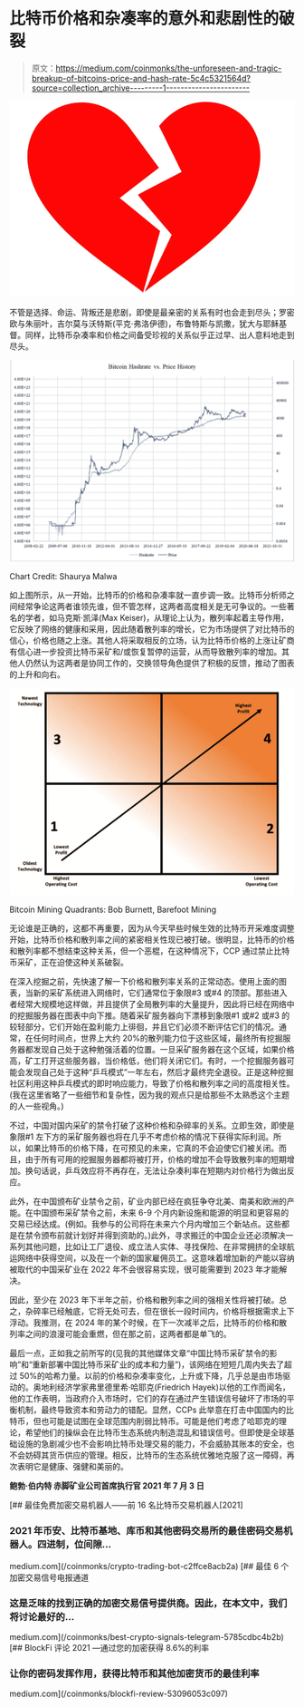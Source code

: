 # 比特币价格和杂凑率的意外和悲剧性的破裂

> 原文：<https://medium.com/coinmonks/the-unforeseen-and-tragic-breakup-of-bitcoins-price-and-hash-rate-5c4c5321564d?source=collection_archive---------1----------------------->

![](img/36238faa90d537ea5d3649355b4e6e49.png)

不管是选择、命运、背叛还是悲剧，即使是最亲密的关系有时也会走到尽头；罗密欧与朱丽叶，吉尔莫与沃特斯(平克·弗洛伊德)，布鲁特斯与凯撒，犹大与耶稣基督。同样，比特币杂凑率和价格之间备受珍视的关系似乎正过早、出人意料地走到尽头。

![](img/6b9ba0fa529d480c69f8c0db36a6aca7.png)

Chart Credit: Shaurya Malwa

如上图所示，从一开始，比特币的价格和杂凑率就一直步调一致。比特币分析师之间经常争论这两者谁领先谁，但不管怎样，这两者高度相关是无可争议的。一些著名的学者，如马克斯·凯泽(Max Keiser)，从理论上认为，散列率起着主导作用，它反映了网络的健康和采用，因此随着散列率的增长，它为市场提供了对比特币的信心，价格也随之上涨。其他人将采取相反的立场，认为比特币价格的上涨让矿商有信心进一步投资比特币采矿和/或恢复暂停的运营，从而导致散列率的增加。其他人仍然认为这两者是协同工作的，交换领导角色提供了积极的反馈，推动了图表的上升和向右。

![](img/c300efc9a1d04fa726972830bd14fb5a.png)

Bitcoin Mining Quadrants: Bob Burnett, Barefoot Mining

无论谁是正确的，这都不再重要，因为从今天早些时候生效的比特币开采难度调整开始，比特币价格和散列率之间的紧密相关性现已被打破。很明显，比特币的价格和散列率都不想结束这种关系，但一个恶棍，在这种情况下，CCP 通过禁止比特币采矿，正在迫使这种关系破裂。

在深入挖掘之前，先快速了解一下价格和散列率关系的正常动态。使用上面的图表，当新的采矿系统进入网络时，它们通常位于象限#3 或#4 的顶部。那些进入者经常大规模地这样做，并且提供了全局散列率的大量提升，因此将已经在网络中的挖掘服务器在图表中向下推。随着采矿服务器向下漂移到象限#1 或#2 或#3 的较轻部分，它们开始在盈利能力上徘徊，并且它们必须不断评估它们的情况。通常，在任何时间点，世界上大约 20%的散列能力位于这些区域，最终所有挖掘服务器都发现自己处于这种勉强活着的位置。一旦采矿服务器在这个区域，如果价格高，矿工打开这些服务器，当价格低，他们将关闭它们。有时，一个挖掘服务器可能会发现自己处于这种“乒乓模式”一年左右，然后才最终完全退役。正是这种挖掘社区利用这种乒乓模式的即时响应能力，导致了价格和散列率之间的高度相关性。(我在这里省略了一些细节和复杂性，因为我的观点只是给那些不太熟悉这个主题的人一些视角。)

不过，中国对国内采矿的禁令打破了这种价格和杂碎率的关系。立即生效，即使是象限#1 左下方的采矿服务器也将在几乎不考虑价格的情况下获得实际利润。所以，如果比特币的价格下降，在可预见的未来，它真的不会迫使它们被关闭。而且，由于所有可用的挖掘服务器都将被打开，价格的增加不会导致散列率的短期增加。换句话说，乒乓效应将不再存在，无法让杂凑利率在短期内对价格行为做出反应。

此外，在中国颁布矿业禁令之前，矿业内部已经在疯狂争夺北美、南美和欧洲的产能。在中国颁布采矿禁令之前，未来 6-9 个月内新设施和能源的明显和更容易的交易已经达成。(例如。我参与的公司将在未来六个月内增加三个新站点。这些都是在禁令颁布前就计划好并得到资助的。)此外，寻求搬迁的中国企业还必须解决一系列其他问题，比如让工厂退役、成立法人实体、寻找保险、在非常拥挤的全球航运网络中获得空间，以及在一个新的国家雇佣员工。这意味着增加新的产能以容纳被取代的中国采矿业在 2022 年不会很容易实现，很可能需要到 2023 年才能解决。

因此，至少在 2023 年下半年之前，价格和散列率之间的强相关性将被打破。总之，杂碎率已经触底，它将无处可去，但在很长一段时间内，价格将根据需求上下浮动。我推测，在 2024 年的某个时候，在下一次减半之后，比特币的价格和散列率之间的浪漫可能会重燃，但在那之前，这两者都是单飞的。

最后一点，正如我之前所写的(见我的其他媒体文章“中国比特币采矿禁令的影响”和“重新部署中国比特币采矿业的成本和力量”)，该网络在短短几周内失去了超过 50%的哈希力量。以前的价格和杂凑率变化，上升或下降，几乎总是由市场驱动的。奥地利经济学家弗里德里希·哈耶克(Friedrich Hayek)以他的工作而闻名，他的工作表明，当政府介入市场时，它们的存在通过产生错误信号破坏了市场的平衡机制，最终导致资本和劳动力的错配。显然，CCPs 此举意在打击中国国内的比特币，但也可能是试图在全球范围内削弱比特币。可能是他们考虑了哈耶克的理论，希望他们的操纵会在比特币生态系统内制造混乱和错误信号。但即使是全球基础设施的急剧减少也不会影响比特币处理交易的能力，不会威胁其账本的安全，也不会妨碍其货币供应的管理。相反，比特币的生态系统优雅地克服了这一障碍，再次表明它是健康、强健和美丽的。

**鲍勃·伯内特
赤脚矿业公司首席执行官
2021 年 7 月 3 日**

[](/coinmonks/crypto-trading-bot-c2ffce8acb2a) [## 最佳免费加密交易机器人——前 16 名比特币交易机器人[2021]

### 2021 年币安、比特币基地、库币和其他密码交易所的最佳密码交易机器人。四进制，位间隙…

medium.com](/coinmonks/crypto-trading-bot-c2ffce8acb2a) [](/coinmonks/best-crypto-signals-telegram-5785cdbc4b2b) [## 最佳 6 个加密交易信号电报通道

### 这是乏味的找到正确的加密交易信号提供商。因此，在本文中，我们将讨论最好的…

medium.com](/coinmonks/best-crypto-signals-telegram-5785cdbc4b2b) [](/coinmonks/blockfi-review-53096053c097) [## BlockFi 评论 2021 —通过您的加密获得 8.6%的利率

### 让你的密码发挥作用，获得比特币和其他加密货币的最佳利率

medium.com](/coinmonks/blockfi-review-53096053c097)